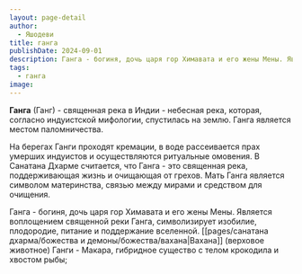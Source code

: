 ```yaml
---
layout: page-detail
author:
  - Яшодеви
title: ганга
publishDate: 2024-09-01
description: Ганга - богиня, дочь царя гор Химавата и его жены Мены. Является воплощением священной реки Ганга, символизирует изобилие, плодородие, питание и поддержание вселенной. Вахана (верховое животное) Ганги - Макара, гибридное существо с телом крокодила и хвостом рыбы;
tags:
  - ганга
image:
---
```

**Ганга** (Ганг) - священная река в Индии - небесная река, которая, согласно индуистской мифологии, спустилась на землю. Ганга является местом паломничества. 

На берегах Ганги проходят кремации, в воде рассеивается прах умерших индуистов и осуществляются ритуальные омовения. В Санатана Дхарме считается, что Ганга - это священная река, поддерживающая жизнь и очищающая от грехов. Мать Ганга является символом материнства, связью между мирами и средством для очищения. 

Ганга - богиня, дочь царя гор Химавата и его жены Мены. Является воплощением священной реки Ганга, символизирует изобилие, плодородие, питание и поддержание вселенной. [[pages/санатана дхарма/божества и демоны/божества/вахана|Вахана]] (верховое животное) Ганги - Макара, гибридное существо с телом крокодила и хвостом рыбы;
